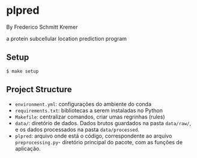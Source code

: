 # plpred

By Frederico Schmitt Kremer

a protein subcellular location prediction program

## Setup

```
$ make setup
```

## Project Structure

- `environment.yml`: configurações do ambiente do conda
- `requirements.txt`: bibliotecas a serem instaladas no Python
- `Makefile`: centralizar comandos, criar umas regrinhas (rules)
- `data/`: diretório de dados. Dados brutos guardados na pasta `data/raw/`, e os dados processados na pasta `data/processed`.
- `plpred`: arquivo onde está o código, correspondente ao arquivo `preprocessing.py`- diretório principal do pacote, com as funções de aplicação. 
